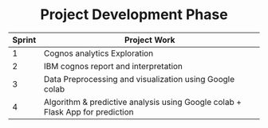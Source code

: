 <div align="center">
<h1 align="center">Project Development Phase </h1>

| Sprint        | Project Work  | 
| ------------- | ------------- | 
| 1             | Cognos analytics Exploration | 
| 2             |  IBM cognos report and interpretation | 
| 3             |  Data Preprocessing and visualization using Google colab  | 
| 4             | Algorithm & predictive analysis  using Google colab + Flask App for prediction | 
  
</div>
